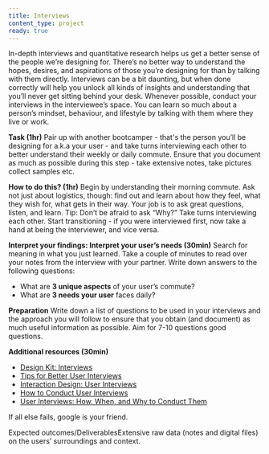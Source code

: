```yaml
---
title: Interviews
content_type: project
ready: true
---
```


In-depth interviews and quantitative research helps us get a better sense of the people we’re designing for. There’s no better way to understand the hopes, desires, and aspirations of those you’re designing for than by talking with them directly. Interviews can be a bit daunting, but when done correctly will help you unlock all kinds of insights and understanding that you’ll never get sitting behind your desk. Whenever possible, conduct your interviews in the interviewee’s space. You can learn so much about a person’s mindset, behaviour, and lifestyle by talking with them where they live or work.

**Task (1hr)**
Pair up with another bootcamper - that's the person you’ll be designing for a.k.a your user - and take turns interviewing each other to better understand their weekly or daily commute. Ensure that you document as much as possible during this step - take extensive notes, take pictures collect samples etc.

**How to do this? (1hr)**
Begin by understanding their morning commute. Ask not just about logistics, though: find out and learn about how they feel, what they wish for, what gets in their way. Your job is to ask great questions, listen, and learn. Tip: Don’t be afraid to ask “Why?” Take turns interviewing each other. Start transitioning - if you were interviewed first, now take a hand at being the interviewer, and vice versa. 

**Interpret your findings: Interpret your user’s needs (30min)**
Search for meaning in what you just learned. Take a couple of minutes to read over your notes from the interview with your partner. Write down answers to the following questions:
- What are **3 unique aspects** of your user’s commute? 
- What are **3 needs your user** faces daily?

**Preparation**
Write down a list of questions to be used in your interviews and the approach you will follow to ensure that you obtain (and document) as much useful information as possible. Aim for 7-10 questions good questions.

**Additional resources (30min)**
- [Design Kit: Interviews](https://www.designkit.org/methods#filter)
- [Tips for Better User Interviews](https://www.designkit.org/methods#filter)
- [Interaction Design: User Interviews](https://www.interaction-design.org/literature/topics/user-interviews)
- [How to Conduct User Interviews](https://uxdesign.cc/how-to-conduct-user-interviews-fe4b8c34b0b7)
- [User Interviews: How, When, and Why to Conduct Them](https://www.nngroup.com/articles/user-interviews/)

If all else fails, google is your friend.

Expected outcomes/DeliverablesExtensive raw data (notes and digital files) on the users’ surroundings and context.

 


